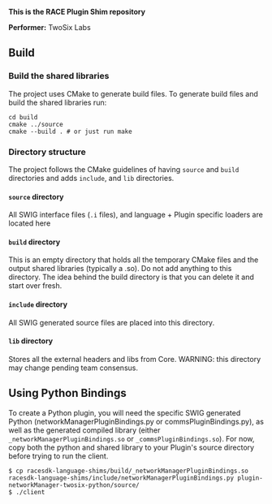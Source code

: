 **This is the RACE Plugin Shim repository**

**Performer:** TwoSix Labs

## Build

### Build the shared libraries

The project uses CMake to generate build files. To generate build files and build the shared libraries run:

```
cd build
cmake ../source
cmake --build . # or just run make
```

### Directory structure
The project follows the CMake guidelines of having `source` and `build` directories and adds `include`, and `lib` directories.

#### `source` directory

All SWIG interface files (`.i` files), and language + Plugin specific loaders are located here

#### `build` directory

This is an empty directory that holds all the temporary CMake files and the output shared libraries (typically a .so). Do not add anything to this directory. The idea behind the build directory is that you can delete it and start over fresh.

#### `include` directory

All SWIG generated source files are placed into this directory.

#### `lib` directory

Stores all the external headers and libs from Core.
WARNING: this directory may change pending team consensus.

## Using Python Bindings

To create a Python plugin, you will need the specific SWIG generated Python (networkManagerPluginBindings.py or commsPluginBindings.py), as well as the generated compiled library (either `_networkManagerPluginBindings.so` or `_commsPluginBindings.so`). For now, copy both the python and shared library to your Plugin's source directory before trying to run the client.

```
$ cp racesdk-language-shims/build/_networkManagerPluginBindings.so racesdk-language-shims/include/networkManagerPluginBindings.py plugin-networkManager-twosix-python/source/
$ ./client
```
